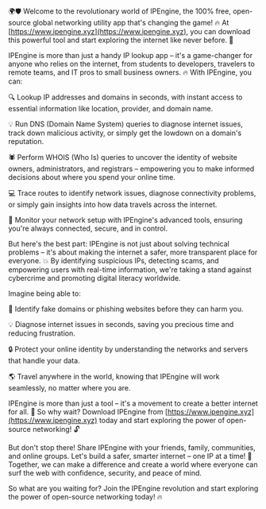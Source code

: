 🌍🛡️ Welcome to the revolutionary world of IPEngine, the 100% free, open-source global networking utility app that's changing the game! 🔥 At [https://www.ipengine.xyz](https://www.ipengine.xyz), you can download this powerful tool and start exploring the internet like never before. 📡

IPEngine is more than just a handy IP lookup app – it's a game-changer for anyone who relies on the internet, from students to developers, travelers to remote teams, and IT pros to small business owners. 🔥 With IPEngine, you can:

🔍 Lookup IP addresses and domains in seconds, with instant access to essential information like location, provider, and domain name.

💡 Run DNS (Domain Name System) queries to diagnose internet issues, track down malicious activity, or simply get the lowdown on a domain's reputation.

🕷️ Perform WHOIS (Who Is) queries to uncover the identity of website owners, administrators, and registrars – empowering you to make informed decisions about where you spend your online time.

💻 Trace routes to identify network issues, diagnose connectivity problems, or simply gain insights into how data travels across the internet.

🚀 Monitor your network setup with IPEngine's advanced tools, ensuring you're always connected, secure, and in control.

But here's the best part: IPEngine is not just about solving technical problems – it's about making the internet a safer, more transparent place for everyone. 💥 By identifying suspicious IPs, detecting scams, and empowering users with real-time information, we're taking a stand against cybercrime and promoting digital literacy worldwide.

Imagine being able to:

👀 Identify fake domains or phishing websites before they can harm you.

💡 Diagnose internet issues in seconds, saving you precious time and reducing frustration.

🔒 Protect your online identity by understanding the networks and servers that handle your data.

🌎 Travel anywhere in the world, knowing that IPEngine will work seamlessly, no matter where you are.

IPEngine is more than just a tool – it's a movement to create a better internet for all. 🚀 So why wait? Download IPEngine from [https://www.ipengine.xyz](https://www.ipengine.xyz) today and start exploring the power of open-source networking! 🔓

But don't stop there! Share IPEngine with your friends, family, communities, and online groups. Let's build a safer, smarter internet – one IP at a time! 🌟 Together, we can make a difference and create a world where everyone can surf the web with confidence, security, and peace of mind.

So what are you waiting for? Join the IPEngine revolution and start exploring the power of open-source networking today! 🔥